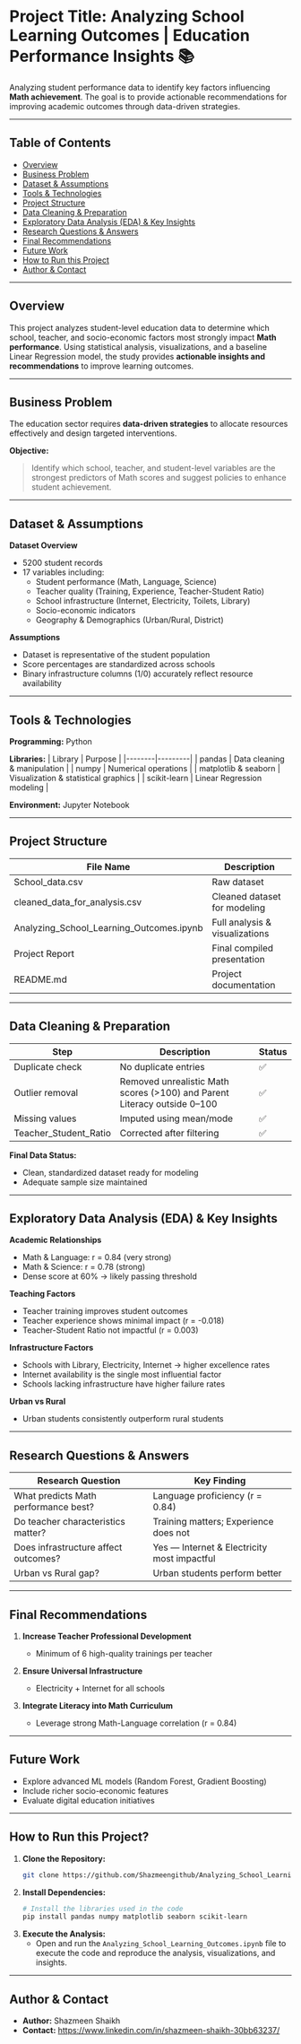 # Project Title: Analyzing School Learning Outcomes | Education Performance Insights 📚

Analyzing student performance data to identify key factors influencing **Math achievement**. The goal is to provide actionable recommendations for improving academic outcomes through data-driven strategies.

---

## Table of Contents
- <a href="#overview">Overview</a>
- <a href="#business-problem">Business Problem</a>
- <a href="#dataset-assumptions">Dataset & Assumptions</a>
- <a href="#tools-technologies">Tools & Technologies</a>
- <a href="#project-structure">Project Structure</a>
- <a href="#data-cleaning-preparation">Data Cleaning & Preparation</a>
- <a href="#exploratory-data-analysis-eda-key-insights">Exploratory Data Analysis (EDA) & Key Insights</a>
- <a href="#research-questions-answers">Research Questions & Answers</a>
- <a href="#final-recommendations">Final Recommendations</a>
- <a href="#future-work">Future Work</a>
- <a href="#how-to-run-this-project">How to Run this Project</a>
- <a href="#author-contact">Author & Contact</a>

---

<h2 id="overview">Overview</h2>

This project analyzes student-level education data to determine which school, teacher, and socio-economic factors most strongly impact **Math performance**. Using statistical analysis, visualizations, and a baseline Linear Regression model, the study provides **actionable insights and recommendations** to improve learning outcomes.

---

<h2 id="business-problem">Business Problem</h2>

The education sector requires **data-driven strategies** to allocate resources effectively and design targeted interventions.  

**Objective:**  
> Identify which school, teacher, and student-level variables are the strongest predictors of Math scores and suggest policies to enhance student achievement.

---

<h2 id="dataset-assumptions">Dataset & Assumptions</h2>

**Dataset Overview**
- 5200 student records
- 17 variables including:
  - Student performance (Math, Language, Science)
  - Teacher quality (Training, Experience, Teacher-Student Ratio)
  - School infrastructure (Internet, Electricity, Toilets, Library)
  - Socio-economic indicators
  - Geography & Demographics (Urban/Rural, District)

**Assumptions**
- Dataset is representative of the student population  
- Score percentages are standardized across schools  
- Binary infrastructure columns (1/0) accurately reflect resource availability  

---

<h2 id="tools-technologies">Tools & Technologies</h2>

**Programming:** Python  

**Libraries:**
| Library | Purpose |
|--------|---------|
| pandas | Data cleaning & manipulation |
| numpy | Numerical operations |
| matplotlib & seaborn | Visualization & statistical graphics |
| scikit-learn | Linear Regression modeling |

**Environment:** Jupyter Notebook

---

<h2 id="project-structure">Project Structure</h2>

| File Name | Description |
|-----------|-------------|
| School_data.csv | Raw dataset |
| cleaned_data_for_analysis.csv | Cleaned dataset for modeling |
| Analyzing_School_Learning_Outcomes.ipynb | Full analysis & visualizations |
| Project Report | Final compiled presentation |
| README.md | Project documentation |

---

<h2 id="data-cleaning-preparation">Data Cleaning & Preparation</h2>

| Step | Description | Status |
|------|-------------|--------|
| Duplicate check | No duplicate entries | ✅ |
| Outlier removal | Removed unrealistic Math scores (>100) and Parent Literacy outside 0–100 | ✅ |
| Missing values | Imputed using mean/mode | ✅ |
| Teacher_Student_Ratio | Corrected after filtering | ✅ |

**Final Data Status:**  
- Clean, standardized dataset ready for modeling  
- Adequate sample size maintained  

---

<h2 id="exploratory-data-analysis-eda-key-insights">Exploratory Data Analysis (EDA) & Key Insights</h2>

**Academic Relationships**
- Math & Language: r = 0.84 (very strong)  
- Math & Science: r = 0.78 (strong)  
- Dense score at 60% → likely passing threshold

**Teaching Factors**
- Teacher training improves student outcomes  
- Teacher experience shows minimal impact (r = -0.018)  
- Teacher-Student Ratio not impactful (r = 0.003)

**Infrastructure Factors**
- Schools with Library, Electricity, Internet → higher excellence rates  
- Internet availability is the single most influential factor  
- Schools lacking infrastructure have higher failure rates

**Urban vs Rural**
- Urban students consistently outperform rural students

---

<h2 id="research-questions-answers">Research Questions & Answers</h2>

| Research Question | Key Finding |
|------------------|-------------|
| What predicts Math performance best? | Language proficiency (r = 0.84) |
| Do teacher characteristics matter? | Training matters; Experience does not |
| Does infrastructure affect outcomes? | Yes — Internet & Electricity most impactful |
| Urban vs Rural gap? | Urban students perform better |

---

<h2 id="final-recommendations">Final Recommendations</h2>

1. **Increase Teacher Professional Development**  
   - Minimum of 6 high-quality trainings per teacher  

2. **Ensure Universal Infrastructure**  
   - Electricity + Internet for all schools  

3. **Integrate Literacy into Math Curriculum**  
   - Leverage strong Math-Language correlation (r = 0.84)

---

<h2 id="future-work">Future Work</h2>

- Explore advanced ML models (Random Forest, Gradient Boosting)  
- Include richer socio-economic features  
- Evaluate digital education initiatives  

---

<h2 id="how-to-run-this-project">How to Run this Project?</h2>

1.  **Clone the Repository:**
    ```bash
    git clone https://github.com/Shazmeengithub/Analyzing_School_Learning_Outcomes-Python-PowerBI
    ```
2.  **Install Dependencies:**
    ```bash
    # Install the libraries used in the code
    pip install pandas numpy matplotlib seaborn scikit-learn
    ```
3.  **Execute the Analysis:**
    * Open and run the `Analyzing_School_Learning_Outcomes.ipynb` file to execute the code and reproduce the analysis, visualizations, and insights.

---
<h2 id="author-contact">Author & Contact</h2>

* **Author:** Shazmeen Shaikh
* **Contact:** https://www.linkedin.com/in/shazmeen-shaikh-30bb63237/